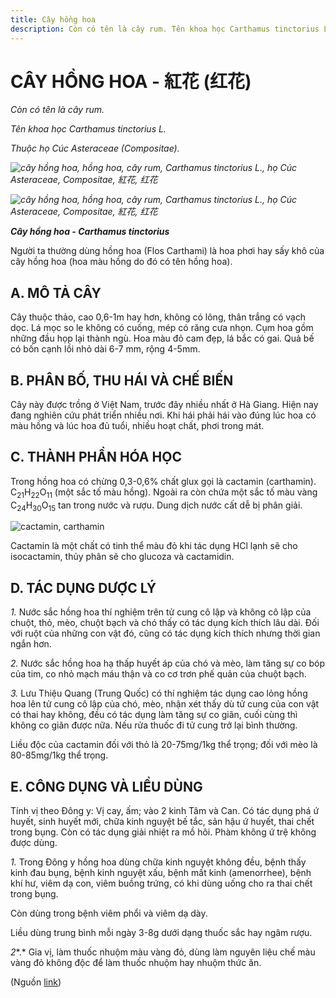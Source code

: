 ```yaml
---
title: Cây hồng hoa
description: Còn có tên là cây rum. Tên khoa học Carthamus tinctorius L.. Thuộc họ Cúc Asteraceae (Compositae). Người ta thường dùng hồng hoa (Flos Carthami) là hoa phơi hay sấy khô của cây hồng hoa (hoa màu hồng do đó có tên hồng hoa).
---
```

# CÂY HỒNG HOA - 紅花 (红花)

*Còn có tên là cây rum.*

*Tên khoa học Carthamus tinctorius L.*

*Thuộc họ Cúc Asteraceae (Compositae).*

*![cây hồng hoa, hồng hoa, cây rum, Carthamus tinctorius L., họ Cúc Asteraceae, Compositae, 紅花, 红花](/imgs/do-tat-loi/ctvvtvn/cay-hong-hoa.jpg)*

*![cây hồng hoa, hồng hoa, cây rum, Carthamus tinctorius L., họ Cúc Asteraceae, Compositae, 紅花, 红花](/imgs/do-tat-loi/ctvvtvn/cay-hong-hoa-2.jpg)*

***Cây hồng hoa - Carthamus tinctorius***

Người ta thường dùng hồng hoa (Flos Carthami) là hoa phơi hay sấy khô của cây hồng hoa (hoa màu hồng do đó có tên hồng hoa).

## A. MÔ TẢ CÂY

Cây thuộc thảo, cao 0,6-1m hay hơn, không có lông, thân trắng có vạch dọc. Lá mọc so le không có cuống, mép có răng cưa nhọn. Cụm hoa gồm những đầu họp lại thành ngù. Hoa màu đỏ cam đẹp, lá bắc có gai. Quả bế có bốn cạnh lồi nhỏ dài 6-7 mm, rộng 4-5mm.

## B. PHÂN BỐ, THU HÁI VÀ CHẾ BIẾN

Cây này được trồng ở Việt Nam, trước đây nhiều nhất ở Hà Giang. Hiện nay đang nghiên cứu phát triển nhiều nơi. Khi hái phải hái vào đúng lúc hoa có màu hồng và lúc hoa đủ tuổi, nhiều hoạt chất, phơi trong mát.

## C. THÀNH PHẦN HÓA HỌC

Trong hồng hoa có chừng 0,3-0,6% chất glux gọi là cactamin (carthamin). C<sub>21</sub>H<sub>22</sub>O<sub>11</sub> (một sắc tố màu hồng). Ngoài ra còn chứa một sắc tố màu vàng C<sub>24</sub>H<sub>30</sub>O<sub>15</sub> tan trong nước và rượu. Dung dịch nước cất dễ bị phân giải.

![cactamin, carthamin](/imgs/do-tat-loi/ctvvtvn/cay-hong-hoa-3.jpg)

Cactamin là một chất có tinh thể màu đỏ khi tác dụng HCl lạnh sẽ cho isocactamin, thủy phân sẽ cho glucoza và cactamidin.

## D. TÁC DỤNG DƯỢC LÝ

*1.* Nước sắc hồng hoa thí nghiệm trên tử cung cô lập và không cô lập của chuột, thỏ, mèo, chuột bạch và chó thấy có tác dụng kích thích lâu dài. Đối với ruột của những con vật đó, cũng có tác dụng kích thích nhưng thời gian ngắn hơn.

*2.* Nước sắc hồng hoa hạ thấp huyết áp của chó và mèo, làm tăng sự co bóp của tim, co nhỏ mạch máu thận và co cơ trơn phế quản của chuột bạch.

*3.* Lưu Thiệu Quang (Trung Quốc) có thí nghiệm tác dụng cao lỏng hồng hoa lên tử cung cô lập của chó, mèo, nhận xét thấy dù tử cung của con vật có thai hay không, đều có tác dụng làm tăng sự co giãn, cuối cùng thì không co giãn được nữa. Nếu rửa thuốc đi tử cung trở lại bình thường.

Liều độc của cactamin đối với thỏ là 20-75mg/1kg thể trọng; đối với mèo là 80-85mg/1kg thể trọng.

## E. CÔNG DỤNG VÀ LIỀU DÙNG

Tính vị theo Đông y: Vị cay, ấm; vào 2 kinh Tâm và Can. Có tác dụng phá ứ huyết, sinh huyết mới, chữa kinh nguyệt bế tắc, sản hậu ứ huyết, thai chết trong bụng. Còn có tác dụng giải nhiệt ra mồ hôi. Phàm không ứ trệ không được dùng.

*1.* Trong Đông y hồng hoa dùng chữa kinh nguyệt không đều, bệnh thấy kinh đau bụng, bệnh kinh nguyệt xấu, bệnh mất kinh (amenorrhee), bệnh khí hư, viêm dạ con, viêm buồng trứng, có khi dùng uống cho ra thai chết trong bụng.

Còn dùng trong bệnh viêm phổi và viêm dạ dày.

Liều dùng trung bình mỗi ngày 3-8g dưới dạng thuốc sắc hay ngâm rượu.

*2**.* Gia vị, làm thuốc nhuộm màu vàng đỏ, dùng làm nguyên liệu chế màu vàng đỏ không độc để làm thuốc nhuộm hay nhuộm thức ăn.

(Nguồn <a href="http://www.thuocvuonnha.com/nhung-cay-thuoc-va-vi-thuoc-viet-nam/ket-qua-tra-cuu/cay-hong-hoa" target="_blank">link</a>)
